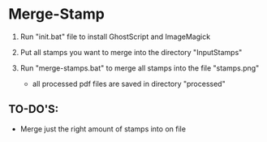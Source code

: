# Merge-Stamp

1. Run "init.bat" file to install GhostScript and ImageMagick 

2. Put all stamps you want to merge into the directory "InputStamps"

3. Run "merge-stamps.bat" to merge all stamps into the file "stamps.png"
	- all processed pdf files are saved in directory "processed" 


## TO-DO'S: 
- Merge just the right amount of stamps into on file 
